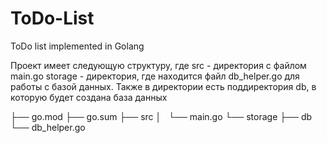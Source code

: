 # ToDo-List
ToDo list implemented in Golang

Проект имеет следующую структуру, где
src - директория с файлом main.go
storage - директория, где находится файл db_helper.go для работы с базой данных. Также в директории есть поддиректория db, в которую будет создана база данных

├── go.mod
├── go.sum
├── src
│   └── main.go
└── storage
    ├── db
    └── db_helper.go
